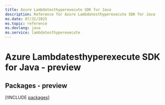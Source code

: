 ```yaml
---
title: Azure Lambdatesthyperexecute SDK for Java
description: Reference for Azure Lambdatesthyperexecute SDK for Java
ms.date: 07/31/2025
ms.topic: reference
ms.devlang: java
ms.service: lambdatesthyperexecute
---
```

# Azure Lambdatesthyperexecute SDK for Java - preview
## Packages - preview
[!INCLUDE [packages](lambdatesthyperexecute-index.md)]